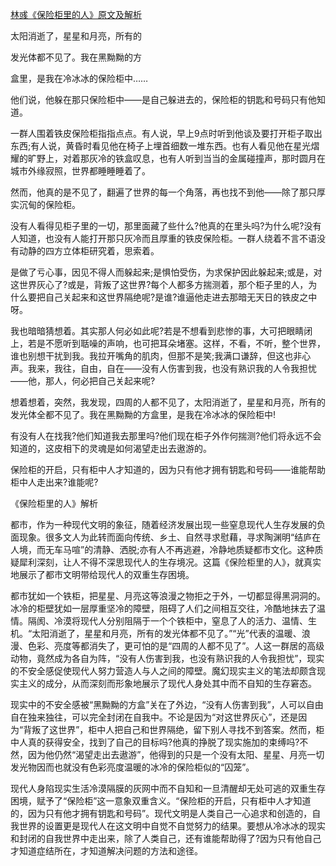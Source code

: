 [林彧《保险柜里的人》原文及解析](https://www.vrrw.net/wx/8657.html)

太阳消逝了，星星和月亮，所有的

发光体都不见了。我在黑黝黝的方

盒里，是我在冷冰冰的保险柜中……

他们说，他躲在那只保险柜中——是自己躲进去的，保险柜的钥匙和号码只有他知道。



一群人围着铁皮保险柜指指点点。有人说，早上9点时听到他谈及要打开柜子取出东西;有人说，黄昏时看见他在椅子上埋首细数一堆东西。也有人看见他在星光熠耀的旷野上，对着那灰冷的铁盒叹息，也有人听到当当的金属碰撞声，那时圆月在城市外缘寂照，世界都睡睡睡着了。

然而，他真的是不见了，翻遍了世界的每一个角落，再也找不到他——除了那只厚实沉甸的保险柜。

没有人看得见柜子里的一切，那里面藏了些什么?他真的在里头吗?为什么呢?没有人知道，也没有人能打开那只灰冷而且厚重的铁皮保险柜。一群人绕着不言不语没有动静的四方立体柜研究着，思索着。

是做了亏心事，因见不得人而躲起来;是惧怕受伤，为求保护因此躲起来;或是，对这世界灰心了?或是，背叛了这世界?每个人都多方揣测着，那个柜子里的人，为什么要把自己关起来和这世界隔绝呢?是谁?谁逼他走进去那暗无天日的铁皮之中呀。

我也暗暗猜想着。其实那人何必如此呢?若是不想看到悲惨的事，大可把眼睛闭上，若是不愿听到聒噪的声响，也可把耳朵堵塞。这样，不看，不听，整个世界，谁也别想干扰到我。我拉开嘴角的肌肉，但那不是笑;我满口谦辞，但这也非心声。我来，我往，自由，自在——没有人伤害到我，也没有熟识我的人令我担忧——他，那人，何必把自己关起来呢?

想着想着，突然，我发现，四周的人都不见了，太阳消逝了，星星和月亮，所有的发光体全都不见了。我在黑黝黝的方盒里，是我在冷冰冰的保险柜中!

有没有人在找我?他们知道我去那里吗?他们现在柜子外作何揣测?他们将永远不会知道的，这皮相下的灵魂是如何渴望走出去遨游的。

保险柜的开启，只有柜中人才知道的，因为只有他才拥有钥匙和号码——谁能帮助柜中人走出来?谁能呢?

《保险柜里的人》解析

都市，作为一种现代文明的象征，随着经济发展出现一些窒息现代人生存发展的负面现象。很多文人为此转而面向传统、乡土、自然寻求慰藉，寻求陶渊明“结庐在人境，而无车马喧”的清静、洒脱;亦有人不再逃避，冷静地质疑都市文化。这种质疑犀利深刻，让人不得不深思现代人的生存境况。这篇《保险柜里的人》，就真实地展示了都市文明带给现代人的双重生存困境。

都市犹如一个铁柜，把星星、月亮这等浪漫之物拒之于外，一切都显得黑洞洞的。冰冷的柜壁犹如一层厚重坚冷的障壁，阻碍了人们之间相互交往，冷酷地抹去了温情。隔阂、冷漠将现代人分别阻隔于一个个铁柜中，窒息了人的活力、温情、生机。“太阳消逝了，星星和月亮，所有的发光体都不见了。”“光”代表的温暖、浪漫、色彩、亮度等都消失了，更可怕的是“四周的人都不见了”。人这一群居的高级动物，竟然成为各自为阵，“没有人伤害到我，也没有熟识我的人令我担忧”，现实的不安全感促使现代人努力营造人与人之间的障壁。魔幻现实主义的笔法却颇含现实主义的成分，从而深刻而形象地展示了现代人身处其中而不自知的生存窘态。

现实中的不安全感被“黑黝黝的方盒”关在了外边，“没有人伤害到我”，人可以自由自在独来独往，可以完全封闭在自我中。不论是因为“对这世界灰心”，还是因为“背叛了这世界”，柜中人把自己和世界隔绝，留下别人寻找不到答案。然而，柜中人真的获得安全，找到了自己的目标吗?他真的挣脱了现实施加的束缚吗?不然，因为他仍然“渴望走出去遨游”，他得到的只是一个没有太阳、星星、月亮一切发光物因而也就没有色彩亮度温暖的冰冷的保险柜似的“囚笼”。

现代人身陷现实生活冷漠隔膜的灰网中而不自知和一旦清醒却无处可逃的双重生存困境，赋予了“保险柜”这一意象双重含义。“保险柜的开启，只有柜中人才知道的，因为只有他才拥有钥匙和号码”。现代文明是人类自己一心追求和创造的，自我世界的设置更是现代人在这文明中自觉不自觉努力的结果。要想从冷冰冰的现实和封闭的自我世界中走出来，除了人类自己，还有谁能帮助得了?因为只有他自己才知道症结所在，才知道解决问题的方法和途径。

